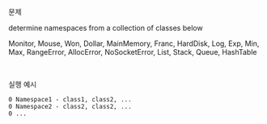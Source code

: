 문제

determine namespaces from a collection of classes below

Monitor, Mouse, Won, Dollar, MainMemory, Franc, HardDisk, Log, Exp, Min, Max, RangeError, AllocError, NoSocketError, List, Stack, Queue, HashTable

​

실행 예시
```
0 Namespace1 - class1, class2, ...
0 Namespace2 - class2, class2, ...
0 ...
```
